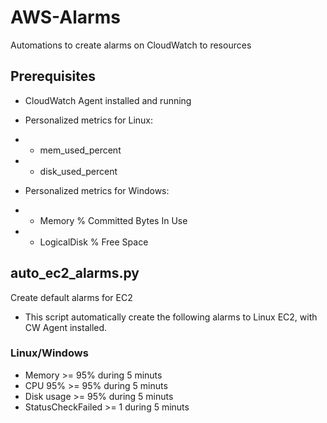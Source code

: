 # AWS-Alarms
Automations to create alarms on CloudWatch to resources

## Prerequisites
- CloudWatch Agent installed and running
- Personalized metrics for Linux:
- - mem_used_percent
- - disk_used_percent

- Personalized metrics for Windows:
- - Memory % Committed Bytes In Use
- - LogicalDisk % Free Space


## auto_ec2_alarms.py
Create default alarms for EC2
- This script automatically create the following alarms to Linux EC2, with CW Agent installed.

### Linux/Windows
- Memory >= 95% during 5 minuts
- CPU 95% >= 95% during 5 minuts
- Disk usage >= 95% during 5 minuts
- StatusCheckFailed >= 1 during 5 minuts
